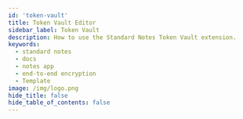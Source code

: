 ```yaml
---
id: 'token-vault'
title: Token Vault Editor
sidebar_label: Token Vault
description: How to use the Standard Notes Token Vault extension.
keywords:
  - standard notes
  - docs
  - notes app
  - end-to-end encryption
  - Template
image: /img/logo.png
hide_title: false
hide_table_of_contents: false
---
```


